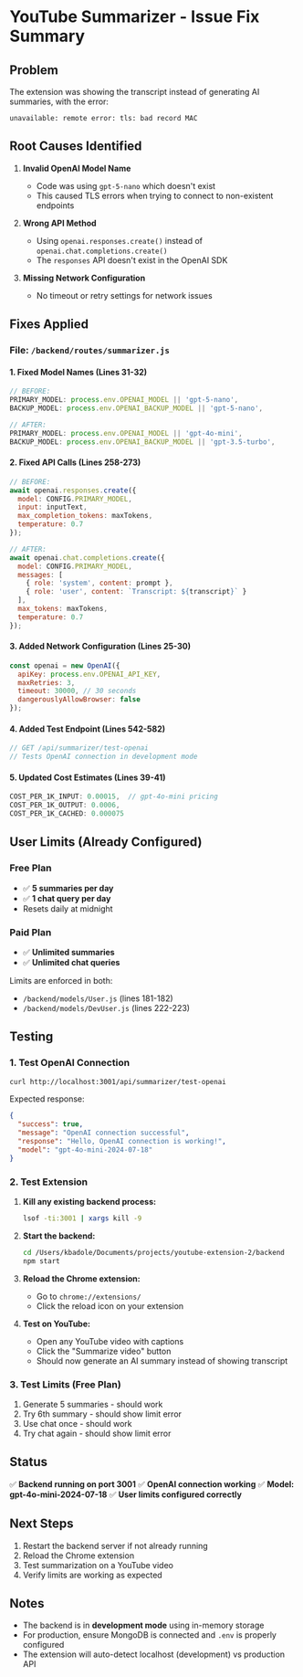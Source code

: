 # YouTube Summarizer - Issue Fix Summary

## Problem
The extension was showing the transcript instead of generating AI summaries, with the error:
```
unavailable: remote error: tls: bad record MAC
```

## Root Causes Identified

1. **Invalid OpenAI Model Name**
   - Code was using `gpt-5-nano` which doesn't exist
   - This caused TLS errors when trying to connect to non-existent endpoints

2. **Wrong API Method**
   - Using `openai.responses.create()` instead of `openai.chat.completions.create()`
   - The `responses` API doesn't exist in the OpenAI SDK

3. **Missing Network Configuration**
   - No timeout or retry settings for network issues

## Fixes Applied

### File: `/backend/routes/summarizer.js`

#### 1. Fixed Model Names (Lines 31-32)
```javascript
// BEFORE:
PRIMARY_MODEL: process.env.OPENAI_MODEL || 'gpt-5-nano',
BACKUP_MODEL: process.env.OPENAI_BACKUP_MODEL || 'gpt-5-nano',

// AFTER:
PRIMARY_MODEL: process.env.OPENAI_MODEL || 'gpt-4o-mini',
BACKUP_MODEL: process.env.OPENAI_BACKUP_MODEL || 'gpt-3.5-turbo',
```

#### 2. Fixed API Calls (Lines 258-273)
```javascript
// BEFORE:
await openai.responses.create({
  model: CONFIG.PRIMARY_MODEL,
  input: inputText,
  max_completion_tokens: maxTokens,
  temperature: 0.7
});

// AFTER:
await openai.chat.completions.create({
  model: CONFIG.PRIMARY_MODEL,
  messages: [
    { role: 'system', content: prompt },
    { role: 'user', content: `Transcript: ${transcript}` }
  ],
  max_tokens: maxTokens,
  temperature: 0.7
});
```

#### 3. Added Network Configuration (Lines 25-30)
```javascript
const openai = new OpenAI({
  apiKey: process.env.OPENAI_API_KEY,
  maxRetries: 3,
  timeout: 30000, // 30 seconds
  dangerouslyAllowBrowser: false
});
```

#### 4. Added Test Endpoint (Lines 542-582)
```javascript
// GET /api/summarizer/test-openai
// Tests OpenAI connection in development mode
```

#### 5. Updated Cost Estimates (Lines 39-41)
```javascript
COST_PER_1K_INPUT: 0.00015,  // gpt-4o-mini pricing
COST_PER_1K_OUTPUT: 0.0006,
COST_PER_1K_CACHED: 0.000075
```

## User Limits (Already Configured)

### Free Plan
- ✅ **5 summaries per day**
- ✅ **1 chat query per day**
- Resets daily at midnight

### Paid Plan
- ✅ **Unlimited summaries**
- ✅ **Unlimited chat queries**

Limits are enforced in both:
- `/backend/models/User.js` (lines 181-182)
- `/backend/models/DevUser.js` (lines 222-223)

## Testing

### 1. Test OpenAI Connection
```bash
curl http://localhost:3001/api/summarizer/test-openai
```

Expected response:
```json
{
  "success": true,
  "message": "OpenAI connection successful",
  "response": "Hello, OpenAI connection is working!",
  "model": "gpt-4o-mini-2024-07-18"
}
```

### 2. Test Extension
1. **Kill any existing backend process:**
   ```bash
   lsof -ti:3001 | xargs kill -9
   ```

2. **Start the backend:**
   ```bash
   cd /Users/kbadole/Documents/projects/youtube-extension-2/backend
   npm start
   ```

3. **Reload the Chrome extension:**
   - Go to `chrome://extensions/`
   - Click the reload icon on your extension

4. **Test on YouTube:**
   - Open any YouTube video with captions
   - Click the "Summarize video" button
   - Should now generate an AI summary instead of showing transcript

### 3. Test Limits (Free Plan)
1. Generate 5 summaries - should work
2. Try 6th summary - should show limit error
3. Use chat once - should work
4. Try chat again - should show limit error

## Status

✅ **Backend running on port 3001**
✅ **OpenAI connection working**
✅ **Model: gpt-4o-mini-2024-07-18**
✅ **User limits configured correctly**

## Next Steps

1. Restart the backend server if not already running
2. Reload the Chrome extension
3. Test summarization on a YouTube video
4. Verify limits are working as expected

## Notes

- The backend is in **development mode** using in-memory storage
- For production, ensure MongoDB is connected and `.env` is properly configured
- The extension will auto-detect localhost (development) vs production API
